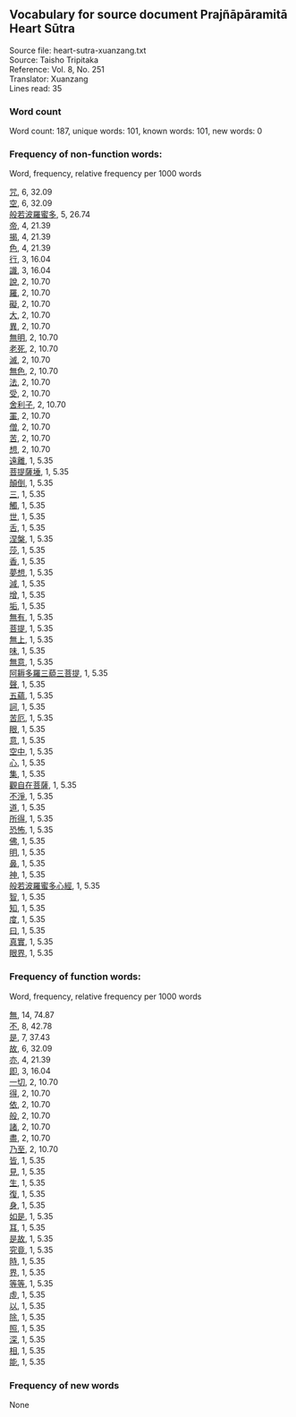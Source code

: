 ## Vocabulary for source document Prajñāpāramitā Heart Sūtra
Source file: heart-sutra-xuanzang.txt<br/>
Source: Taisho Tripitaka<br/>
Reference: Vol. 8, No. 251<br/>
Translator: Xuanzang<br/>
Lines read: 35<br/>
### Word count
Word count: 187, unique words: 101, known words: 101, new words: 0
### Frequency of non-function words:
Word, frequency, relative frequency per 1000 words

[咒](word_detail.php?id=5107 "mantra 咒"), 6, 32.09<br/>
[空](word_detail.php?id=3876 "empty / void 空"), 6, 32.09<br/>
[般若波羅蜜多](word_detail.php?id=5043 "prajnaparamita / perfection of the highest form of wisdom 般若波羅蜜多"), 5, 26.74<br/>
[帝](word_detail.php?id=6561 "emperor 帝"), 4, 21.39<br/>
[揭](word_detail.php?id=3301 "to take off / to lift off 揭"), 4, 21.39<br/>
[色](word_detail.php?id=2482 "color / look / appearance 色"), 4, 21.39<br/>
[行](word_detail.php?id=1259 "capable / competent 行"), 3, 16.04<br/>
[識](word_detail.php?id=5057 "knowledge 識"), 3, 16.04<br/>
[說](word_detail.php?id=412 "to say / said / to speak 說"), 2, 10.70<br/>
[羅](word_detail.php?id=3444 "Luo 羅"), 2, 10.70<br/>
[礙](word_detail.php?id=5083 "to hinder / to obstruct / to block 礙"), 2, 10.70<br/>
[大](word_detail.php?id=1114 "big / great / huge / large / major 大"), 2, 10.70<br/>
[異](word_detail.php?id=5053 "different / other / hetero- / unusual / strange / surprising 異"), 2, 10.70<br/>
[無明](word_detail.php?id=5075 "ignorance / avidyā / avijjā 無明"), 2, 10.70<br/>
[老死](word_detail.php?id=28916 "old age and death 老死"), 2, 10.70<br/>
[滅](word_detail.php?id=568 "to extinguish / to destroy 滅"), 2, 10.70<br/>
[無色](word_detail.php?id=32114 "formless / arupa 無色"), 2, 10.70<br/>
[法](word_detail.php?id=3506 "method / way 法"), 2, 10.70<br/>
[受](word_detail.php?id=1978 "to receive / to accept / to suffer / to be subjected to 受"), 2, 10.70<br/>
[舍利子](word_detail.php?id=5051 "Sariputra / Sariputta 舍利子"), 2, 10.70<br/>
[罣](word_detail.php?id=5082 "to be anxious 罣"), 2, 10.70<br/>
[僧](word_detail.php?id=3366 "monk / Sangha 僧"), 2, 10.70<br/>
[苦](word_detail.php?id=3864 "bitter 苦"), 2, 10.70<br/>
[想](word_detail.php?id=707 "to think / to want 想"), 2, 10.70<br/>
[遠離](word_detail.php?id=5087 "to be removed from 遠離"), 1, 5.35<br/>
[菩提薩埵](word_detail.php?id=20996 "bodhisattva 菩提薩埵"), 1, 5.35<br/>
[顛倒](word_detail.php?id=5092 "to turn upside-down / to reverse / to invert 顛倒"), 1, 5.35<br/>
[三](word_detail.php?id=303 "three 三"), 1, 5.35<br/>
[觸](word_detail.php?id=4495 "to knock against / to touch / to feel 觸"), 1, 5.35<br/>
[世](word_detail.php?id=809 "life / generation / era / world / lifetime 世"), 1, 5.35<br/>
[舌](word_detail.php?id=5066 "tongue 舌"), 1, 5.35<br/>
[涅槃](word_detail.php?id=17983 "Nirvana / Nirvāṇa 涅槃"), 1, 5.35<br/>
[莎](word_detail.php?id=7286 "a kind of sedge grass 莎"), 1, 5.35<br/>
[香](word_detail.php?id=5068 "fragrant / savory / appetizing / sweet / scented / popular 香"), 1, 5.35<br/>
[夢想](word_detail.php?id=771 "dream 夢想"), 1, 5.35<br/>
[減](word_detail.php?id=908 "to decrease / to subtract 減"), 1, 5.35<br/>
[增](word_detail.php?id=836 "to increase 增"), 1, 5.35<br/>
[垢](word_detail.php?id=5061 "dirt / filth 垢"), 1, 5.35<br/>
[無有](word_detail.php?id=32461 "is not 無有"), 1, 5.35<br/>
[菩提](word_detail.php?id=3174 "Bodhi / enlightenment / awakening 菩提"), 1, 5.35<br/>
[無上](word_detail.php?id=20991 "supreme  / unexcelled 無上"), 1, 5.35<br/>
[味](word_detail.php?id=5069 "taste 味"), 1, 5.35<br/>
[無意](word_detail.php?id=16318 "to have no intention 無意"), 1, 5.35<br/>
[阿耨多羅三藐三菩提](word_detail.php?id=5104 "anuttara-samyak-sambodhi 阿耨多羅三藐三菩提"), 1, 5.35<br/>
[聲](word_detail.php?id=608 "sound / voice 聲"), 1, 5.35<br/>
[五蘊](word_detail.php?id=5049 "five aggregates / five skandhas / five dharmas 五蘊"), 1, 5.35<br/>
[訶](word_detail.php?id=5114 "to blame / to ridicule in loud voice 訶"), 1, 5.35<br/>
[苦厄](word_detail.php?id=22239 "suffering 苦厄"), 1, 5.35<br/>
[眼](word_detail.php?id=3597 "eye 眼"), 1, 5.35<br/>
[意](word_detail.php?id=1730 "idea / meaning 意"), 1, 5.35<br/>
[空中](word_detail.php?id=10826 "in the sky / in the air 空中"), 1, 5.35<br/>
[心](word_detail.php?id=1849 "heart 心"), 1, 5.35<br/>
[集](word_detail.php?id=2517 "to gather / to collect 集"), 1, 5.35<br/>
[觀自在菩薩](word_detail.php?id=5047 "Guanyin bodhisattva / Avalokitesvara bodhisattva / The bodhisattva of Compassion 觀自在菩薩"), 1, 5.35<br/>
[不淨](word_detail.php?id=29839 "dirty / filthy 不淨"), 1, 5.35<br/>
[道](word_detail.php?id=3247 "direction / way / method / road / path 道"), 1, 5.35<br/>
[所得](word_detail.php?id=5078 "what one acquires / one's gains 所得"), 1, 5.35<br/>
[恐怖](word_detail.php?id=5086 "horrifying / terrifying 恐怖"), 1, 5.35<br/>
[佛](word_detail.php?id=3618 "Buddha / Awakened One 佛"), 1, 5.35<br/>
[明](word_detail.php?id=3062 "clear / bright 明"), 1, 5.35<br/>
[鼻](word_detail.php?id=5064 "nose 鼻"), 1, 5.35<br/>
[神](word_detail.php?id=5105 "divine / mysterious / unusual / lively 神"), 1, 5.35<br/>
[般若波羅蜜多心經](word_detail.php?id=5042 "The Prajnaparamita Heart Sutra 般若波羅蜜多心經"), 1, 5.35<br/>
[智](word_detail.php?id=3927 "wisdom / knowledge 智"), 1, 5.35<br/>
[知](word_detail.php?id=3896 "to know / to be aware 知"), 1, 5.35<br/>
[度](word_detail.php?id=4058 "capacity / degree / standard 度"), 1, 5.35<br/>
[曰](word_detail.php?id=5110 "to speak / to say 曰"), 1, 5.35<br/>
[真實](word_detail.php?id=5109 "true / real 真實"), 1, 5.35<br/>
[眼界](word_detail.php?id=5070 "scope / sight 眼界"), 1, 5.35<br/>
### Frequency of function words:
Word, frequency, relative frequency per 1000 words

[無](word_detail.php?id=1843 "-less / no / none / not / un- / regardless of 無"), 14, 74.87<br/>
[不](word_detail.php?id=502 "not / no 不"), 8, 42.78<br/>
[是](word_detail.php?id=17908 "this / that 是"), 7, 37.43<br/>
[故](word_detail.php?id=14849 "so 故"), 6, 32.09<br/>
[亦](word_detail.php?id=5060 "also 亦"), 4, 21.39<br/>
[即](word_detail.php?id=1964 " promptly / right away 即"), 3, 16.04<br/>
[一切](word_detail.php?id=1490 "all / every / everything 一切"), 2, 10.70<br/>
[得](word_detail.php?id=411 "a sentence particle used after a verb to show effect / degree or possibility 得"), 2, 10.70<br/>
[依](word_detail.php?id=5080 "according to 依"), 2, 10.70<br/>
[般](word_detail.php?id=11532 "sort / kind / class / way / manner 般"), 2, 10.70<br/>
[諸](word_detail.php?id=17036 "plural 諸"), 2, 10.70<br/>
[盡](word_detail.php?id=17905 "all / every 盡"), 2, 10.70<br/>
[乃至](word_detail.php?id=5074 "and even 乃至"), 2, 10.70<br/>
[皆](word_detail.php?id=5046 "all / each and every / in all cases 皆"), 1, 5.35<br/>
[見](word_detail.php?id=17665 "passive marker 見"), 1, 5.35<br/>
[生](word_detail.php?id=30576 "very / extremely 生"), 1, 5.35<br/>
[復](word_detail.php?id=4048 "again 復"), 1, 5.35<br/>
[身](word_detail.php?id=30079 "personally 身"), 1, 5.35<br/>
[如是](word_detail.php?id=8840 "so / thus 如是"), 1, 5.35<br/>
[耳](word_detail.php?id=17675 "and that is all 耳"), 1, 5.35<br/>
[是故](word_detail.php?id=27382 "therefore / so / consequently 是故"), 1, 5.35<br/>
[究竟](word_detail.php?id=5098 "after all / actually 究竟"), 1, 5.35<br/>
[時](word_detail.php?id=31047 "at that time 時"), 1, 5.35<br/>
[界](word_detail.php?id=15184 "circles 界"), 1, 5.35<br/>
[等等](word_detail.php?id=2735 "et cetera / etc / and so on 等等"), 1, 5.35<br/>
[虛](word_detail.php?id=31913 "in vain / to no purpose / for nothing 虛"), 1, 5.35<br/>
[以](word_detail.php?id=650 "so as to 以"), 1, 5.35<br/>
[除](word_detail.php?id=622 "except 除"), 1, 5.35<br/>
[照](word_detail.php?id=5045 "according to / in accordance with 照"), 1, 5.35<br/>
[深](word_detail.php?id=27832 "very 深"), 1, 5.35<br/>
[相](word_detail.php?id=2909 "each other / one another / mutually 相"), 1, 5.35<br/>
[能](word_detail.php?id=1263 "can / able 能"), 1, 5.35<br/>
### Frequency of new words
None<br/>
